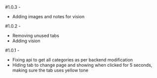 #1.0.3 -

- Adding images and notes for vision

#1.0.2 -

- Removing unused tabs
- Adding vision

#1.0.1 -

- Fixing api to get all categories as per backend modification
- Hiding tab to change page and showing when clicked for 5 seconds, making sure the tab uses yellow tone
